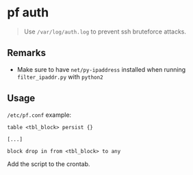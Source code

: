 # pf auth

> Use ``/var/log/auth.log`` to prevent ssh bruteforce attacks.


## Remarks

* Make sure to have ``net/py-ipaddress`` installed when running
  ``filter_ipaddr.py`` with ``python2``


## Usage

``/etc/pf.conf`` example:

```
table <tbl_block> persist {}

[...]

block drop in from <tbl_block> to any
```

Add the script to the crontab.
